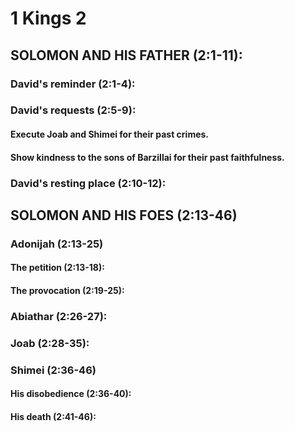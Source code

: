 ---
---
# 1 Kings 2 
## SOLOMON AND HIS FATHER (2:1-11): 
###  David\'s reminder (2:1-4): 
###  David\'s requests (2:5-9): 
####  Execute Joab and Shimei for their past crimes. 
####  Show kindness to the sons of Barzillai for their past faithfulness. 
###  David\'s resting place (2:10-12): 
## SOLOMON AND HIS FOES (2:13-46) 
###  Adonijah (2:13-25) 
####  The petition (2:13-18): 
####  The provocation (2:19-25): 
###  Abiathar (2:26-27): 
###  Joab (2:28-35): 
###  Shimei (2:36-46) 
####  His disobedience (2:36-40): 
####  His death (2:41-46): 
